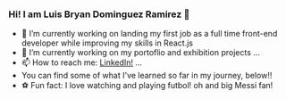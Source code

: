 ### Hi! I am Luis Bryan Dominguez Ramirez 👋

- 🔭 I’m currently working on landing my first job as a full time front-end developer while improving my skills in React.js
- 🌱 I’m currently working on my portoflio and exhibition projects ...
- 📫 How to reach me: 
  <a href=https://www.linkedin.com/in/luis-dominguez-8395b0193> LinkedIn!</a> ...
- You can find some of what I've learned so far in my journey, below!!  
- ⚽  Fun fact: I love watching and playing futbol! oh and big Messi fan!
<!--
**luisbryandr/luisbryandr** is a ✨ _special_ ✨ repository because its `README.md` (this file) appears on your GitHub profile.

Here are some ideas to get you started:

- 🔭 I’m currently working on landing my first job as a full time full stack web developer while improving my skills in React and Node/Express...
- 🌱 I’m currently learning the ins and outs of the Job Search process  ...
- 👯 I’m looking to collaborate on ...
- 🤔 I’m looking for help with ...
- 💬 Ask me about ...
⚽
- ⚡ Fun fact: ...
-->
